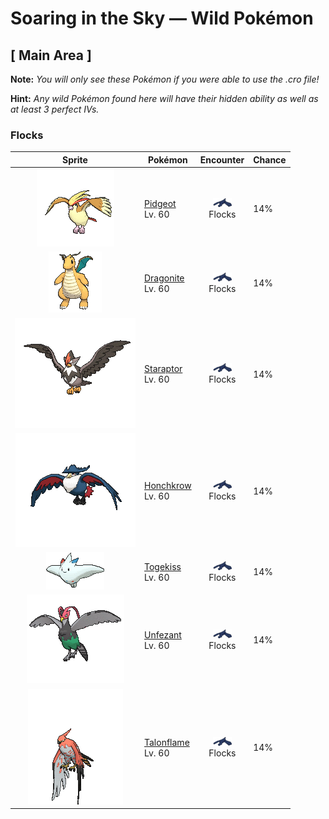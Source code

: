# Soaring in the Sky — Wild Pokémon

## [ Main Area ]

**Note:** <i>You will only see these Pokémon if you were able to use the .cro file!</i>

**Hint:** <i>Any wild Pokémon found here will have their hidden ability as well as at least 3 perfect IVs.</i>

### Flocks

| Sprite | Pokémon | Encounter | Chance |
|:------:|---------|:---------:|--------|
| ![Pidgeot](../../assets/sprites/pidgeot/front.gif "Pidgeot: This Pokémon has a dazzling plumage of beautifully glossy feathers. Many Trainers are captivated by the striking beauty of the feathers on its head, compelling them to choose Pidgeot as their Pokémon.") | [Pidgeot](../../pokemon/pidgeot.md/)<br>Lv. 60 | ![Flocks](../../assets/encounter_types/flocks.png "Flocks")<br>Flocks | 14% |
| ![Dragonite](../../assets/sprites/dragonite/front.gif "Dragonite: Dragonite is capable of circling the globe in just 16 hours. It is a kindhearted Pokémon that leads lost and foundering ships in a storm to the safety of land.") | [Dragonite](../../pokemon/dragonite.md/)<br>Lv. 60 | ![Flocks](../../assets/encounter_types/flocks.png "Flocks")<br>Flocks | 14% |
| ![Staraptor](../../assets/sprites/staraptor/front.gif "Staraptor: When Staravia evolve into Staraptor, they leave the flock to live alone. They have sturdy wings.") | [Staraptor](../../pokemon/staraptor.md/)<br>Lv. 60 | ![Flocks](../../assets/encounter_types/flocks.png "Flocks")<br>Flocks | 14% |
| ![Honchkrow](../../assets/sprites/honchkrow/front.gif "Honchkrow: Becoming active at night, it is known to swarm with numerous Murkrow in tow.") | [Honchkrow](../../pokemon/honchkrow.md/)<br>Lv. 60 | ![Flocks](../../assets/encounter_types/flocks.png "Flocks")<br>Flocks | 14% |
| ![Togekiss](../../assets/sprites/togekiss/front.gif "Togekiss: It shares many blessings with people who respect one another’s rights and avoid needless strife.") | [Togekiss](../../pokemon/togekiss.md/)<br>Lv. 60 | ![Flocks](../../assets/encounter_types/flocks.png "Flocks")<br>Flocks | 14% |
| ![Unfezant](../../assets/sprites/unfezant/front.gif "Unfezant: Males have plumage on their heads. They will never let themselves feel close to anyone other than their Trainers.") | [Unfezant](../../pokemon/unfezant.md/)<br>Lv. 60 | ![Flocks](../../assets/encounter_types/flocks.png "Flocks")<br>Flocks | 14% |
| ![Talonflame](../../assets/sprites/talonflame/front.gif "Talonflame: When attacking prey, it can reach speeds of up to 310 mph. It finishes its prey off with a colossal kick.") | [Talonflame](../../pokemon/talonflame.md/)<br>Lv. 60 | ![Flocks](../../assets/encounter_types/flocks.png "Flocks")<br>Flocks | 14% |

